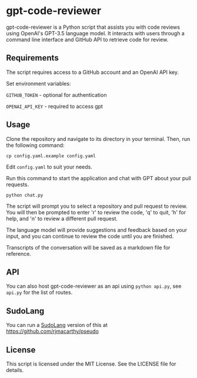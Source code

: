 # gpt-code-reviewer

gpt-code-reviewer is a Python script that assists you with code reviews using OpenAI's GPT-3.5 language model. It interacts with users through a command line interface and GitHub API to retrieve code for review.

## Requirements

The script requires access to a GitHub account and an OpenAI API key.

Set environment variables:

`GITHUB_TOKEN`  - optional for authentication

`OPENAI_API_KEY` - required to access gpt

## Usage

Clone the repository and navigate to its directory in your terminal. Then, run the following command:

`cp config.yaml.example config.yaml`

Edit `config.yaml` to suit your needs.

Run this command to start the application and chat with GPT about your pull requests.

`python chat.py`

The script will prompt you to select a repository and pull request to review. You will then be prompted to enter 'r' to review the code, 'q' to quit, 'h' for help, and 'n' to review a different pull request.

The language model will provide suggestions and feedback based on your input, and you can continue to review the code until you are finished.

Transcripts of the conversation will be saved as a markdown file for reference.

## API

You can also host gpt-code-reviewer as an api using `python api.py`, see `api.py` for the list of routes.

## SudoLang

You can run a [SudoLang](https://github.com/paralleldrive/sudolang-llm-support) version of this at https://github.com/rjmacarthy/pseudo

## License

This script is licensed under the MIT License. See the LICENSE file for details.
